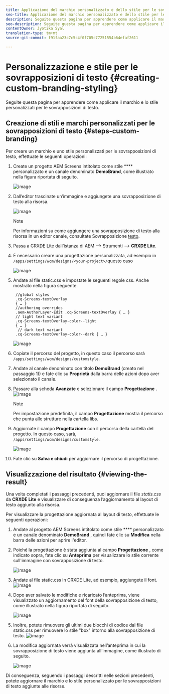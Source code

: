 ```yaml
---
title: Applicazione del marchio personalizzato e dello stile per le sovrapposizioni di testo
seo-title: Applicazione del marchio personalizzato e dello stile per le sovrapposizioni di testo
description: Seguite questa pagina per apprendere come applicare il marchio e lo stile personalizzati per le sovrapposizioni di testo.
seo-description: Seguite questa pagina per apprendere come applicare il marchio e lo stile personalizzati per le sovrapposizioni di testo.
contentOwner: Jyotika Syal
translation-type: tm+mt
source-git-commit: f91faa23c7c5c4f0f705c77251554b64efaf2611

---
```



# Personalizzazione e stile per le sovrapposizioni di testo {#creating-custom-branding-styling}

Seguite questa pagina per apprendere come applicare il marchio e lo stile personalizzati per le sovrapposizioni di testo.

## Creazione di stili e marchi personalizzati per le sovrapposizioni di testo {#steps-custom-branding}

Per creare un marchio e uno stile personalizzati per le sovrapposizioni di testo, effettuate le seguenti operazioni:

1. Create un progetto AEM Screens intitolato come stile **** personalizzato e un canale denominato **DemoBrand**, come illustrato nella figura riportata di seguito.

   ![image](/help/user-guide/assets/custom-brand/custom-brand1.png)

1. Dall’editor trascinate un’immagine e aggiungete una sovrapposizione di testo alla risorsa.

   ![image](/help/user-guide/assets/custom-brand/custom-brand2.png)

   >[!NOTE]
   >Per informazioni su come aggiungere una sovrapposizione di testo alla risorsa in un editor canale, consultate Sovrapposizione [testo](/help/user-guide/text-overlay.md).

1. Passa a CRXDE Lite dall’istanza di AEM —> Strumenti —> **CRXDE Lite**.

1. È necessario creare una progettazione personalizzata, ad esempio in `/apps/settings/wcm/designs/<your-project>/`questo caso

   ![image](/help/user-guide/assets/custom-brand/custom-brand3.png)

1. Andate al file static.css e impostate le seguenti regole css. Anche mostrato nella figura seguente.

   ```shell
    //global styles
    .cq-Screens-textOverlay
    { … }
    //authoring overrides
    .aem-AuthorLayer-Edit .cq-Screens-textOverlay { … }
    // light text variant
    .cq-Screens-textOverlay-color--light
    { … }
     // dark text variant
    .cq-Screens-textOverlay-color--dark { … }
   ```
   ![image](/help/user-guide/assets/custom-brand/custom-brand4.png)

1. Copiate il percorso del progetto, in questo caso il percorso sarà `/apps/settings/wcm/designs/customstyle`.

1. Andate al canale denominato con titolo **DemoBrand** (creato nel passaggio 1)) e fate clic su **Proprietà** dalla barra delle azioni dopo aver selezionato il canale.

1. Passare alla scheda **Avanzate** e selezionare il campo **Progettazione** .
   ![image](/help/user-guide/assets/custom-brand/custom-brand5.png)

   >[!NOTE]
   >Per impostazione predefinita, il campo **Progettazione** mostra il percorso che punta alle strutture nella cartella libs.

1. Aggiornate il campo **Progettazione** con il percorso della cartella del progetto. In questo caso, sarà, `/apps/settings/wcm/designs/customstyle`.

   ![image](/help/user-guide/assets/custom-brand/custom-brand6.png)

1. Fate clic su **Salva e chiudi** per aggiornare il percorso di progettazione.


## Visualizzazione del risultato {#viewing-the-result}

Una volta completati i passaggi precedenti, puoi aggiornare il file *statis.css* da **CRXDE Lite** e visualizzare di conseguenza l’aggiornamento al layout di testo aggiunto alla risorsa.

Per visualizzare la progettazione aggiornata al layout di testo, effettuate le seguenti operazioni:

1. Andate al progetto AEM Screens intitolato come stile **** personalizzato e un canale denominato **DemoBrand** , quindi fate clic su **Modifica** nella barra delle azioni per aprire l&#39;editor.

1. Poiché la progettazione è stata aggiunta al campo **Progettazione** , come indicato sopra, fate clic su **Anteprima** per visualizzare lo stile corrente sull&#39;immagine con sovrapposizione di testo.

   ![image](/help/user-guide/assets/custom-brand/custom-brand7.png)

1. Andate al file static.css in CRXDE Lite, ad esempio, aggiungete il font.
   ![image](/help/user-guide/assets/custom-brand/custom-brand8.png)

1. Dopo aver salvato le modifiche e ricaricato l’anteprima, viene visualizzato un aggiornamento del font della sovrapposizione di testo, come illustrato nella figura riportata di seguito.

   ![image](/help/user-guide/assets/custom-brand/custom-brand9.png)

1. Inoltre, potete rimuovere gli ultimi due blocchi di codice dal file static.css per rimuovere lo stile &quot;box&quot; intorno alla sovrapposizione di testo.
   ![image](/help/user-guide/assets/custom-brand/custom-brand10.png)

1. La modifica aggiornata verrà visualizzata nell’anteprima in cui la sovrapposizione di testo viene aggiunta all’immagine, come illustrato di seguito.

   ![image](/help/user-guide/assets/custom-brand/custom-brand11.png)

Di conseguenza, seguendo i passaggi descritti nelle sezioni precedenti, potete aggiornare il marchio e lo stile personalizzato per le sovrapposizioni di testo aggiunte alle risorse.









